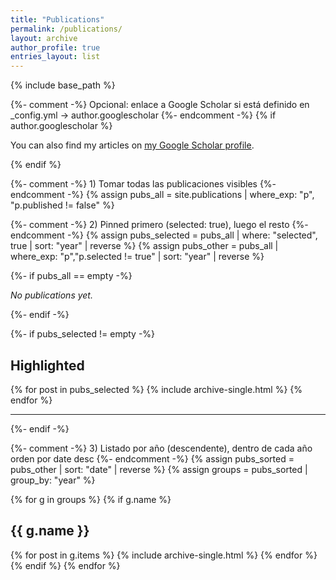 ```yaml
---
title: "Publications"
permalink: /publications/
layout: archive
author_profile: true
entries_layout: list
---
```


{% include base_path %}

{%- comment -%} Opcional: enlace a Google Scholar si está definido en _config.yml -> author.googlescholar {%- endcomment -%}
{% if author.googlescholar %}
<p>You can also find my articles on <u><a href="{{ author.googlescholar }}">my Google Scholar profile</a></u>.</p>
{% endif %}

{%- comment -%} 1) Tomar todas las publicaciones visibles {%- endcomment -%}
{% assign pubs_all = site.publications | where_exp: "p", "p.published != false" %}

{%- comment -%} 2) Pinned primero (selected: true), luego el resto {%- endcomment -%}
{% assign pubs_selected = pubs_all | where: "selected", true | sort: "year" | reverse %}
{% assign pubs_other = pubs_all | where_exp: "p","p.selected != true" | sort: "year" | reverse %}

{%- if pubs_all == empty -%}
<p><em>No publications yet.</em></p>
{%- endif -%}

{%- if pubs_selected != empty -%}
<h2>Highlighted</h2>
{% for post in pubs_selected %}
  {% include archive-single.html %}
{% endfor %}
<hr/>
{%- endif -%}

{%- comment -%} 3) Listado por año (descendente), dentro de cada año orden por date desc {%- endcomment -%}
{% assign pubs_sorted = pubs_other | sort: "date" | reverse %}
{% assign groups = pubs_sorted | group_by: "year" %}

{% for g in groups %}
  {% if g.name %}
  <h2 id="y{{ g.name }}">{{ g.name }}</h2>
    {% for post in g.items %}
      {% include archive-single.html %}
    {% endfor %}
  {% endif %}
{% endfor %}
